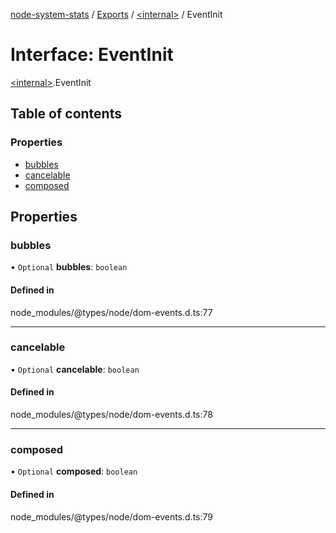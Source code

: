 [node-system-stats](../README.md) / [Exports](../modules.md) / [\<internal\>](../modules/internal_.md) / EventInit

# Interface: EventInit

[\<internal\>](../modules/internal_.md).EventInit

## Table of contents

### Properties

- [bubbles](internal_.EventInit.md#bubbles)
- [cancelable](internal_.EventInit.md#cancelable)
- [composed](internal_.EventInit.md#composed)

## Properties

### bubbles

• `Optional` **bubbles**: `boolean`

#### Defined in

node_modules/@types/node/dom-events.d.ts:77

___

### cancelable

• `Optional` **cancelable**: `boolean`

#### Defined in

node_modules/@types/node/dom-events.d.ts:78

___

### composed

• `Optional` **composed**: `boolean`

#### Defined in

node_modules/@types/node/dom-events.d.ts:79
